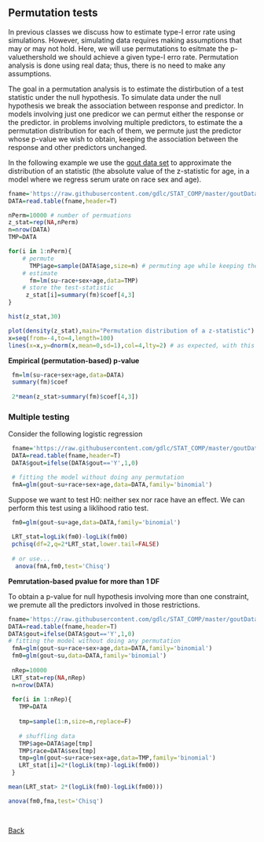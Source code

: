 ## Permutation tests

In previous classes we discuss how to estimate type-I error rate using simulations. 
However, simulating data requires making assumptions that may or may not hold. Here, we will use permutations to esitmate the p-valuethershold we should achieve a given type-I erro rate. Permutation analysis is done using real data; thus, there is no need to make any assumptions.

The goal in a permutation analysis is to estimate the distirbution of a test statistic under the null hypothesis. To simulate data under the null hypothesis we break the association between response and predictor. In models involving just one predicor we can permut either the response or the predictor. in problems involving multiple predictors, to estimate the a permutation distribution for each of them, we permute just the predictor whose p-value we wish to obtain, keeping the association between the response and other predictors unchanged.

In the following example we use the [gout data set](https://github.com/gdlc/STAT_COMP/blob/master/goutData.txt) to approximate the distribution of an statistic (the absolute value of the z-statistic for age, in a model where we regress serum urate on race sex and age).

```r
fname='https://raw.githubusercontent.com/gdlc/STAT_COMP/master/goutData.txt'
DATA=read.table(fname,header=T)

nPerm=10000 # number of permuations
z_stat=rep(NA,nPerm)
n=nrow(DATA)
TMP=DATA

for(i in 1:nPerm){
	# permute
	  TMP$age=sample(DATA$age,size=n) # permuting age while keeping the other variables un-touched.
	# estimate
	  fm=lm(su~race+sex+age,data=TMP)	  
	# store the test-statistic
	 z_stat[i]=summary(fm)$coef[4,3]
}

hist(z_stat,30)

plot(density(z_stat),main="Permutation distribution of a z-statistic")
x=seq(from=-4,to=4,length=100)
lines(x=x,y=dnorm(x,mean=0,sd=1),col=4,lty=2) # as expected, with this sample size, the z-statistic follows approximately a N(0,1)

```

**Empirical (permutation-based) p-value**

```r
 fm=lm(su~race+sex+age,data=DATA)
 summary(fm)$coef
 
 2*mean(z_stat>summary(fm)$coef[4,3])
```

### Multiple testing

Consider the following logistic regression

```r
 fname='https://raw.githubusercontent.com/gdlc/STAT_COMP/master/goutData.txt'
 DATA=read.table(fname,header=T)
 DATA$gout=ifelse(DATA$gout=='Y',1,0)

 # fitting the model without doing any permutation
 fmA=glm(gout~su+race+sex+age,data=DATA,family='binomial')
```

Suppose we want to test H0: neither sex nor race have an effect. We can perform this test using a liklihood ratio test.

```r
 fm0=glm(gout~su+age,data=DATA,family='binomial')
  
 LRT_stat=logLik(fm0)-logLik(fm00)
 pchisq(df=2,q=2*LRT_stat,lower.tail=FALSE)
  
 # or use...
  anova(fmA,fm0,test='Chisq')
```

**Pemrutation-based pvalue for more than 1 DF**

To obtain a p-value for null hypothesis involving more than one constraint, we premute all the predictors involved in those restrictions.

```r
fname='https://raw.githubusercontent.com/gdlc/STAT_COMP/master/goutData.txt'
DATA=read.table(fname,header=T)
DATA$gout=ifelse(DATA$gout=='Y',1,0)
# fitting the model without doing any permutation
 fmA=glm(gout~su+race+sex+age,data=DATA,family='binomial')
 fm0=glm(gout~su,data=DATA,family='binomial')
 
 nRep=10000
 LRT_stat=rep(NA,nRep)
 n=nrow(DATA)
 
 for(i in 1:nRep){
   TMP=DATA
   
   tmp=sample(1:n,size=n,replace=F)
   
   # shuffling data
   TMP$age=DATA$age[tmp]
   TMP$race=DATA$sex[tmp]   
   tmp=glm(gout~su+race+sex+age,data=TMP,family='binomial')
   LRT_stat[i]=2*(logLik(tmp)-logLik(fm00))
 }

mean(LRT_stat> 2*(logLik(fm0)-logLik(fm00)))

anova(fm0,fma,test='Chisq')

 
```

[Back](https://github.com/gdlc/STAT_COMP/)
